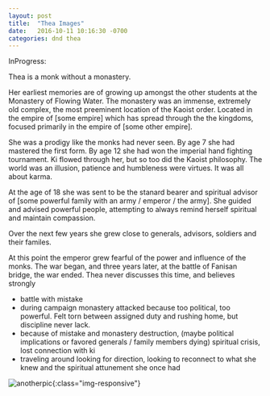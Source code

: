 ```yaml
---
layout: post
title:  "Thea Images"
date:   2016-10-11 10:16:30 -0700
categories: dnd thea
---
```


InProgress:

Thea is a monk without a monastery.

Her earliest memories are of growing up amongst the other students at the Monastery of Flowing Water.  The monastery was an immense, extremely old complex, the most preeminent location of the Kaoist order.  Located in the empire of [some empire] which has spread through the the kingdoms, focused primarily in the empire of [some other empire].

She was a prodigy like the monks had never seen.  By age 7 she had mastered the first form.  By age 12 she had won the imperial hand fighting tournament.  Ki flowed through her, but so too did the Kaoist philosophy.  The world was an illusion, patience and humbleness were virtues.  It was all about karma.

At the age of 18 she was sent to be the stanard bearer and spiritual advisor of [some powerful family with an army / emperor / the army].  She guided and advised powerful people, attempting to always remind herself spiritual and maintain compassion.

Over the next few years she grew close to generals, advisors, soldiers and their familes.  

At this point the emperor grew fearful of the power and influence of the monks.  The war began, and three years later, at the battle of Fanisan bridge, the war ended.  Thea never discusses this time, and believes strongly

- battle with mistake
- during campaign monastery attacked because too political, too powerful.  Felt torn between assigned duty and rushing home, but discipline never lack.
- because of mistake and monastery destruction, (maybe political implications or favored generals / family members dying) spiritual crisis, lost connection with ki
- traveling around looking for direction, looking to reconnect to what she knew and the spiritual attunement she once had

![anotherpic](https://pbs.twimg.com/media/Ctjz226UAAIFDlc.jpg:large){:class="img-responsive"}